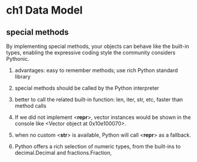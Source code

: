 # ch1 Data Model

## special methods
By implementing special methods, your objects can behave like the built-in types, enabling
the expressive coding style the community considers Pythonic.

1. advantages: easy to remember methods; use rich Python standard library

2. special methods should be called by the Python interpreter

3. better to call the related built-in function: len, iter, str, etc, faster than method calls

4. If we did not implement <__repr__>, vector instances would be shown in the console like <Vector object at 0x10e100070>.

5. when no custom <__str__> is available, Python will call <__repr__> as a fallback.

6. Python offers a rich selection of numeric types, from the built-ins to decimal.Decimal and fractions.Fraction,